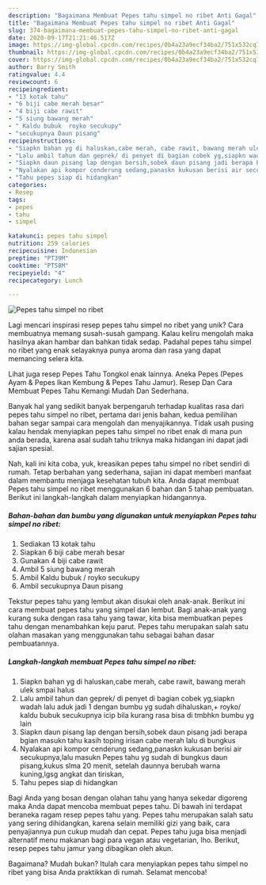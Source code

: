 ```yaml
---
description: "Bagaimana Membuat Pepes tahu simpel no ribet Anti Gagal"
title: "Bagaimana Membuat Pepes tahu simpel no ribet Anti Gagal"
slug: 374-bagaimana-membuat-pepes-tahu-simpel-no-ribet-anti-gagal
date: 2020-09-17T21:21:46.517Z
image: https://img-global.cpcdn.com/recipes/0b4a23a9ecf34ba2/751x532cq70/pepes-tahu-simpel-no-ribet-foto-resep-utama.jpg
thumbnail: https://img-global.cpcdn.com/recipes/0b4a23a9ecf34ba2/751x532cq70/pepes-tahu-simpel-no-ribet-foto-resep-utama.jpg
cover: https://img-global.cpcdn.com/recipes/0b4a23a9ecf34ba2/751x532cq70/pepes-tahu-simpel-no-ribet-foto-resep-utama.jpg
author: Barry Smith
ratingvalue: 4.4
reviewcount: 6
recipeingredient:
- "13 kotak tahu"
- "6 biji cabe merah besar"
- "4 biji cabe rawit"
- "5 siung bawang merah"
- " Kaldu bubuk  royko secukupy"
- "secukupnya Daun pisang"
recipeinstructions:
- "Siapkn bahan yg di haluskan,cabe merah, cabe rawit, bawang merah ulek smpai halus"
- "Lalu ambil tahun dan geprek/ di penyet di bagian cobek yg,siapkn wadah lalu aduk jadi 1 dengan bumbu yg sudah dihaluskan,+ royko/ kaldu bubuk secukupnya icip bila kurang rasa bisa di tmbhkn bumbu yg lain"
- "Siapkn daun pisang lap dengan bersih,sobek daun pisang jadi berapa bgian masukn tahu kasih toping irisan cabe merah lalu di bungkus"
- "Nyalakan api kompor cenderung sedang,panaskn kukusan berisi air secukupnya,lalu masukn Pepes tahu yg sudah di bungkus daun pisang,kukus slma 20 menit, setelah daunnya berubah warna kuning,lgsg angkat dan tiriskan,"
- "Tahu pepes siap di hidangkan"
categories:
- Resep
tags:
- pepes
- tahu
- simpel

katakunci: pepes tahu simpel 
nutrition: 259 calories
recipecuisine: Indonesian
preptime: "PT39M"
cooktime: "PT58M"
recipeyield: "4"
recipecategory: Lunch

---
```



![Pepes tahu simpel no ribet](https://img-global.cpcdn.com/recipes/0b4a23a9ecf34ba2/751x532cq70/pepes-tahu-simpel-no-ribet-foto-resep-utama.jpg)

Lagi mencari inspirasi resep pepes tahu simpel no ribet yang unik? Cara membuatnya memang susah-susah gampang. Kalau keliru mengolah maka hasilnya akan hambar dan bahkan tidak sedap. Padahal pepes tahu simpel no ribet yang enak selayaknya punya aroma dan rasa yang dapat memancing selera kita.

Lihat juga resep Pepes Tahu Tongkol enak lainnya. Aneka Pepes (Pepes Ayam &amp; Pepes Ikan Kembung &amp; Pepes Tahu Jamur). Resep Dan Cara Membuat Pepes Tahu Kemangi Mudah Dan Sederhana.

Banyak hal yang sedikit banyak berpengaruh terhadap kualitas rasa dari pepes tahu simpel no ribet, pertama dari jenis bahan, kedua pemilihan bahan segar sampai cara mengolah dan menyajikannya. Tidak usah pusing kalau hendak menyiapkan pepes tahu simpel no ribet enak di mana pun anda berada, karena asal sudah tahu triknya maka hidangan ini dapat jadi sajian spesial.


Nah, kali ini kita coba, yuk, kreasikan pepes tahu simpel no ribet sendiri di rumah. Tetap berbahan yang sederhana, sajian ini dapat memberi manfaat dalam membantu menjaga kesehatan tubuh kita. Anda dapat membuat Pepes tahu simpel no ribet menggunakan 6 bahan dan 5 tahap pembuatan. Berikut ini langkah-langkah dalam menyiapkan hidangannya.

<!--inarticleads1-->

##### Bahan-bahan dan bumbu yang digunakan untuk menyiapkan Pepes tahu simpel no ribet:

1. Sediakan 13 kotak tahu
1. Siapkan 6 biji cabe merah besar
1. Gunakan 4 biji cabe rawit
1. Ambil 5 siung bawang merah
1. Ambil  Kaldu bubuk / royko secukupy
1. Ambil secukupnya Daun pisang


Tekstur pepes tahu yang lembut akan disukai oleh anak-anak. Berikut ini cara membuat pepes tahu yang simpel dan lembut. Bagi anak-anak yang kurang suka dengan rasa tahu yang tawar, kita bisa membuatkan pepes tahu dengan menambahkan keju parut. Pepes tahu merupakan salah satu olahan masakan yang menggunakan tahu sebagai bahan dasar pembuatannya. 

<!--inarticleads2-->

##### Langkah-langkah membuat Pepes tahu simpel no ribet:

1. Siapkn bahan yg di haluskan,cabe merah, cabe rawit, bawang merah ulek smpai halus
1. Lalu ambil tahun dan geprek/ di penyet di bagian cobek yg,siapkn wadah lalu aduk jadi 1 dengan bumbu yg sudah dihaluskan,+ royko/ kaldu bubuk secukupnya icip bila kurang rasa bisa di tmbhkn bumbu yg lain
1. Siapkn daun pisang lap dengan bersih,sobek daun pisang jadi berapa bgian masukn tahu kasih toping irisan cabe merah lalu di bungkus
1. Nyalakan api kompor cenderung sedang,panaskn kukusan berisi air secukupnya,lalu masukn Pepes tahu yg sudah di bungkus daun pisang,kukus slma 20 menit, setelah daunnya berubah warna kuning,lgsg angkat dan tiriskan,
1. Tahu pepes siap di hidangkan


Bagi Anda yang bosan dengan olahan tahu yang hanya sekedar digoreng maka Anda dapat mencoba membuat pepes tahu. Di bawah ini terdapat beraneka ragam resep pepes tahu yang. Pepes tahu merupakan salah satu yang sering dihidangkan, karena selain memiliki gizi yang baik, cara penyajiannya pun cukup mudah dan cepat. Pepes tahu juga bisa menjadi alternatif menu makanan bagi para vegan atau vegetarian, lho. Berikut, resep pepes tahu jamur yang dibagikan oleh akun. 

Bagaimana? Mudah bukan? Itulah cara menyiapkan pepes tahu simpel no ribet yang bisa Anda praktikkan di rumah. Selamat mencoba!
